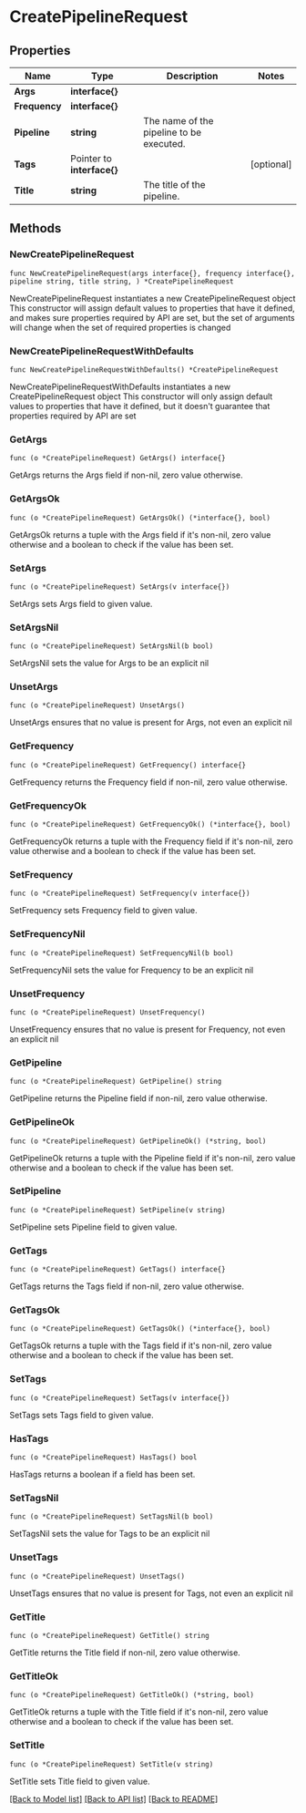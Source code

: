 # CreatePipelineRequest

## Properties

Name | Type | Description | Notes
------------ | ------------- | ------------- | -------------
**Args** | **interface{}** |  | 
**Frequency** | **interface{}** |  | 
**Pipeline** | **string** | The name of the pipeline to be executed. | 
**Tags** | Pointer to **interface{}** |  | [optional] 
**Title** | **string** | The title of the pipeline. | 

## Methods

### NewCreatePipelineRequest

`func NewCreatePipelineRequest(args interface{}, frequency interface{}, pipeline string, title string, ) *CreatePipelineRequest`

NewCreatePipelineRequest instantiates a new CreatePipelineRequest object
This constructor will assign default values to properties that have it defined,
and makes sure properties required by API are set, but the set of arguments
will change when the set of required properties is changed

### NewCreatePipelineRequestWithDefaults

`func NewCreatePipelineRequestWithDefaults() *CreatePipelineRequest`

NewCreatePipelineRequestWithDefaults instantiates a new CreatePipelineRequest object
This constructor will only assign default values to properties that have it defined,
but it doesn't guarantee that properties required by API are set

### GetArgs

`func (o *CreatePipelineRequest) GetArgs() interface{}`

GetArgs returns the Args field if non-nil, zero value otherwise.

### GetArgsOk

`func (o *CreatePipelineRequest) GetArgsOk() (*interface{}, bool)`

GetArgsOk returns a tuple with the Args field if it's non-nil, zero value otherwise
and a boolean to check if the value has been set.

### SetArgs

`func (o *CreatePipelineRequest) SetArgs(v interface{})`

SetArgs sets Args field to given value.


### SetArgsNil

`func (o *CreatePipelineRequest) SetArgsNil(b bool)`

 SetArgsNil sets the value for Args to be an explicit nil

### UnsetArgs
`func (o *CreatePipelineRequest) UnsetArgs()`

UnsetArgs ensures that no value is present for Args, not even an explicit nil
### GetFrequency

`func (o *CreatePipelineRequest) GetFrequency() interface{}`

GetFrequency returns the Frequency field if non-nil, zero value otherwise.

### GetFrequencyOk

`func (o *CreatePipelineRequest) GetFrequencyOk() (*interface{}, bool)`

GetFrequencyOk returns a tuple with the Frequency field if it's non-nil, zero value otherwise
and a boolean to check if the value has been set.

### SetFrequency

`func (o *CreatePipelineRequest) SetFrequency(v interface{})`

SetFrequency sets Frequency field to given value.


### SetFrequencyNil

`func (o *CreatePipelineRequest) SetFrequencyNil(b bool)`

 SetFrequencyNil sets the value for Frequency to be an explicit nil

### UnsetFrequency
`func (o *CreatePipelineRequest) UnsetFrequency()`

UnsetFrequency ensures that no value is present for Frequency, not even an explicit nil
### GetPipeline

`func (o *CreatePipelineRequest) GetPipeline() string`

GetPipeline returns the Pipeline field if non-nil, zero value otherwise.

### GetPipelineOk

`func (o *CreatePipelineRequest) GetPipelineOk() (*string, bool)`

GetPipelineOk returns a tuple with the Pipeline field if it's non-nil, zero value otherwise
and a boolean to check if the value has been set.

### SetPipeline

`func (o *CreatePipelineRequest) SetPipeline(v string)`

SetPipeline sets Pipeline field to given value.


### GetTags

`func (o *CreatePipelineRequest) GetTags() interface{}`

GetTags returns the Tags field if non-nil, zero value otherwise.

### GetTagsOk

`func (o *CreatePipelineRequest) GetTagsOk() (*interface{}, bool)`

GetTagsOk returns a tuple with the Tags field if it's non-nil, zero value otherwise
and a boolean to check if the value has been set.

### SetTags

`func (o *CreatePipelineRequest) SetTags(v interface{})`

SetTags sets Tags field to given value.

### HasTags

`func (o *CreatePipelineRequest) HasTags() bool`

HasTags returns a boolean if a field has been set.

### SetTagsNil

`func (o *CreatePipelineRequest) SetTagsNil(b bool)`

 SetTagsNil sets the value for Tags to be an explicit nil

### UnsetTags
`func (o *CreatePipelineRequest) UnsetTags()`

UnsetTags ensures that no value is present for Tags, not even an explicit nil
### GetTitle

`func (o *CreatePipelineRequest) GetTitle() string`

GetTitle returns the Title field if non-nil, zero value otherwise.

### GetTitleOk

`func (o *CreatePipelineRequest) GetTitleOk() (*string, bool)`

GetTitleOk returns a tuple with the Title field if it's non-nil, zero value otherwise
and a boolean to check if the value has been set.

### SetTitle

`func (o *CreatePipelineRequest) SetTitle(v string)`

SetTitle sets Title field to given value.



[[Back to Model list]](../README.md#documentation-for-models) [[Back to API list]](../README.md#documentation-for-api-endpoints) [[Back to README]](../README.md)


